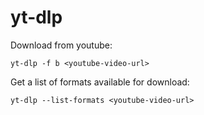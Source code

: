 # yt-dlp

Download from youtube:
```shell
yt-dlp -f b <youtube-video-url>
```

Get a list of formats available for download:
```shell
yt-dlp --list-formats <youtube-video-url>
```
